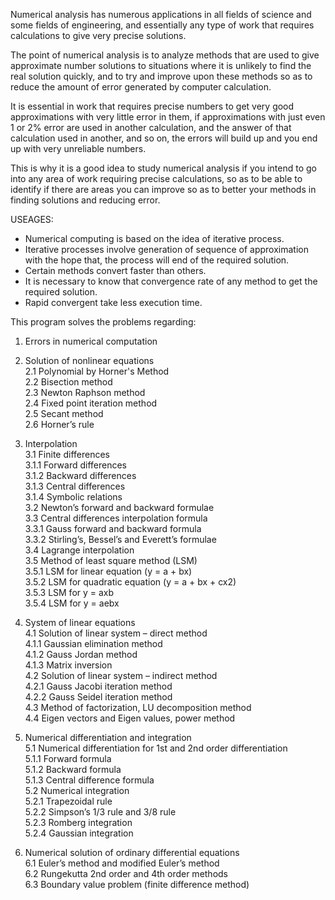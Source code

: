 Numerical analysis has numerous applications in all fields of science and some fields of engineering, and essentially any type of work that requires calculations to give very precise solutions.  

The point of numerical analysis is to analyze methods that are used to give approximate number solutions to situations where it is unlikely to find the real solution quickly, and to try and improve upon these methods so as to reduce the amount of error generated by computer calculation.

It is essential in work that requires precise numbers to get very good approximations with very little error in them, if approximations with just even 1 or 2% error are used in another calculation, and the answer of that calculation used in another, and so on, the errors will build up and you end up with very unreliable numbers.

This is why it is a good idea to study numerical analysis if you intend to go into any area of work requiring precise calculations, so as to be able to identify if there are areas you can improve so as to better your methods in finding solutions and reducing error.

USEAGES:
-  Numerical computing is based on the idea of iterative process.
-  Iterative processes involve generation of sequence of approximation with the hope that, the process will end of the required solution.
-  Certain methods convert faster than others.
-  It is necessary to know that convergence rate of any method to get the required solution.
-  Rapid convergent take less execution time.


This program solves the problems regarding:
1.   Errors in numerical computation      

2.   Solution of nonlinear equations  
2.1 Polynomial by Horner's Method  
2.2 Bisection method  
2.3 Newton Raphson method  
2.4 Fixed point iteration method  
2.5 Secant method  
2.6 Horner’s rule  

3.   Interpolation  
3.1 Finite differences  
3.1.1    Forward differences  
3.1.2    Backward differences  
3.1.3    Central differences  
3.1.4    Symbolic relations  
3.2 Newton’s forward and backward formulae  
3.3 Central differences interpolation formula  
3.3.1    Gauss forward and backward formula  
3.3.2    Stirling’s, Bessel’s and Everett’s formulae  
3.4 Lagrange interpolation  
3.5 Method of least square method (LSM)  
3.5.1    LSM for linear equation (y = a + bx)  
3.5.2    LSM for quadratic equation (y = a + bx + cx2)  
3.5.3    LSM for y = axb  
3.5.4    LSM for y = aebx  

4.   System of linear equations  
4.1 Solution of linear system – direct method  
4.1.1    Gaussian elimination method  
4.1.2    Gauss Jordan method  
4.1.3    Matrix inversion  
4.2 Solution of linear system – indirect method  
4.2.1    Gauss Jacobi iteration method  
4.2.2    Gauss Seidel iteration method  
4.3 Method of factorization, LU decomposition method  
4.4 Eigen vectors and Eigen values, power method  

5.   Numerical differentiation and integration  
5.1 Numerical differentiation for 1st and 2nd order differentiation  
5.1.1    Forward formula  
5.1.2    Backward formula  
5.1.3    Central difference formula  
5.2 Numerical integration  
5.2.1    Trapezoidal rule  
5.2.2    Simpson’s 1/3 rule and 3/8 rule  
5.2.3    Romberg integration  
5.2.4    Gaussian integration  

6.   Numerical solution of ordinary differential equations  
6.1 Euler’s method and modified Euler’s method  
6.2 Rungekutta 2nd order and 4th order methods  
6.3 Boundary value problem (finite difference method)  
